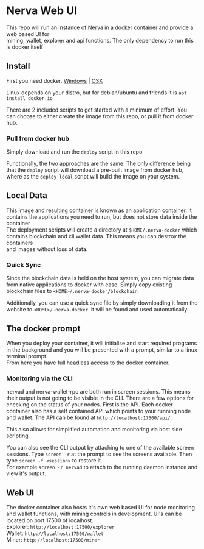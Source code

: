 # Nerva Web UI

This repo will run an instance of Nerva in a docker container and provide a web based UI for  
mining, wallet, explorer and api functions. The only dependency to run this is docker itself

## Install

First you need docker. [Windows](https://download.docker.com/win/stable/Docker%20for%20Windows%20Installer.exe) | 
[OSX](https://download.docker.com/mac/stable/Docker.dmg)  

Linux depends on your distro, but for debian/ubuntu and friends it is `apt install docker.io`

There are 2 included scripts to get started with a minimum of effort. You can choose to either create the image from this repo, or pull it from docker hub.  

### Pull from docker hub

Simply download and run the `deploy` script in this repo

Functionally, the two approaches are the same. The only difference being that the `deploy` script will download a pre-built image from docker hub,  
where as the `deploy-local` script will build the image on your system.

## Local Data

This image and resulting container is known as an application container. It contains the applications you need to run, but does not store data inside the container  
The deployment scripts will create a directory at `$HOME/.nerva-docker` which contains blockchain and cli wallet data. This means you can destroy the containers  
and images without loss of data.

### Quick Sync

Since the blockchain data is held on the host system, you can migrate data from native applications to docker with ease. Simply copy existing blockchain files to `<HOME>/.nerva-docker/blockchain`  

Additionally, you can use a quick sync file by simply downloading it from the website to `<HOME>/.nerva-docker`. it will be found and used automatically.

## The docker prompt

When you deploy your container, it will initialise and start required programs in the background and you will be presented with a prompt, similar to a linux terminal prompt.  
From here you have full headless access to the docker container.

### Monitoring via the CLI

nervad and nerva-wallet-rpc are both run in screen sessions. This means their output is not going to be visible in the CLI. There are a few options for checking on the status of your nodes. First is the API. Each docker container also has a self contained API which points to your running node and wallet. The API can be found at `http://localhost:17500/api/`.  

This also allows for simplified automation and monitoring via host side scripting.  

You can also see the CLI output by attaching to one of the available screen sessions. Type `screen -r` at the prompt to see the screens available. Then type `screen -f <session>` to restore it.  
For example `screen -r nervad` to attach to the running daemon instance and view it's output.

## Web UI

The docker container also hosts it's own web based UI for node monitoring and wallet functions, with mining controls in development. UI's can be located on port 17500 of localhost.  
Explorer: `http://localhost:17500/explorer`  
Wallet: `http://localhost:17500/wallet`  
Miner: `http://localhost:17500/miner` 
